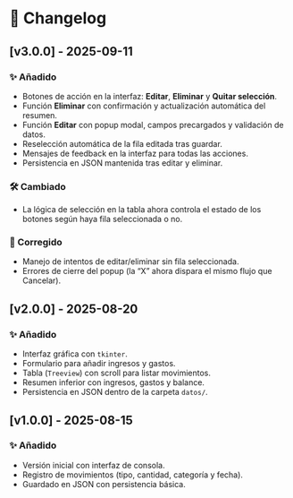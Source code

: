 # 📑 Changelog

## [v3.0.0] - 2025-09-11
### ✨ Añadido
- Botones de acción en la interfaz: **Editar**, **Eliminar** y **Quitar selección**.
- Función **Eliminar** con confirmación y actualización automática del resumen.
- Función **Editar** con popup modal, campos precargados y validación de datos.
- Reselección automática de la fila editada tras guardar.
- Mensajes de feedback en la interfaz para todas las acciones.
- Persistencia en JSON mantenida tras editar y eliminar.

### 🛠 Cambiado
- La lógica de selección en la tabla ahora controla el estado de los botones según haya fila seleccionada o no.

### 🐞 Corregido
- Manejo de intentos de editar/eliminar sin fila seleccionada.
- Errores de cierre del popup (la “X” ahora dispara el mismo flujo que Cancelar).

## [v2.0.0] - 2025-08-20
### ✨ Añadido
- Interfaz gráfica con `tkinter`.
- Formulario para añadir ingresos y gastos.
- Tabla (`Treeview`) con scroll para listar movimientos.
- Resumen inferior con ingresos, gastos y balance.
- Persistencia en JSON dentro de la carpeta `datos/`.

## [v1.0.0] - 2025-08-15
### ✨ Añadido
- Versión inicial con interfaz de consola.
- Registro de movimientos (tipo, cantidad, categoría y fecha).
- Guardado en JSON con persistencia básica.